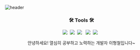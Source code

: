 ![header](https://capsule-render.vercel.app/api?type=soft&color=auto&height=150&section=header&text=HyeongChulLee&fontSize=70&animation=twinkling)

<h3 align="center">🛠 Tools 🛠</h3>

<p align="center">	
  <img src="https://img.shields.io/badge/Java-007396?style=flat-square&logo=Java&logoColor=white"/></a>&nbsp 
  <img src="https://img.shields.io/badge/SpringBoot-6DB33F?style=flat-square&logo=Spring&logoColor=white"/></a>&nbsp  
  <img src="https://img.shields.io/badge/MySQL-4479A1?style=flat-badge&logo=MySQL&logoColor=white"/></a> &nbsp
  <img src="https://img.shields.io/badge/aws-333664?style=flat-square&logo=amazon-aws&logoColor=white"/></a>&nbsp
  <img src="https://img.shields.io/badge/IntelliJ IDEA-0071C5?style=flat-badge&logo=IntelliJ IDEA&logoColor=white"/></a> &nbsp



  <p align="center">	
    안녕하세요! 열심히 공부하고 노력하는 개발자 이형철입니다~



<!--
<h3 align="center"><b>🌌 Statistics 🌌</b></h3></br>
<p align="center">
<a href="https://github.com/hyeongchul13/github-readme-stats"><img src="https://github-readme-stats.vercel.app/api?username=hyeongchul13&theme=omni&show_icons=true"/></a> &nbsp 
<!--
**hyeongchul13/hyeongchul13** is a ✨ _special_ ✨ repository because its `README.md` (this file) appears on your GitHub profile.

Here are some ideas to get you started:

- 🔭 I’m currently working on ...
- 🌱 I’m currently learning ...
- 👯 I’m looking to collaborate on ...
- 🤔 I’m looking for help with ...
- 💬 Ask me about ...
- 📫 How to reach me: ...
- 😄 Pronouns: ...
- ⚡ Fun fact: ...
-->
